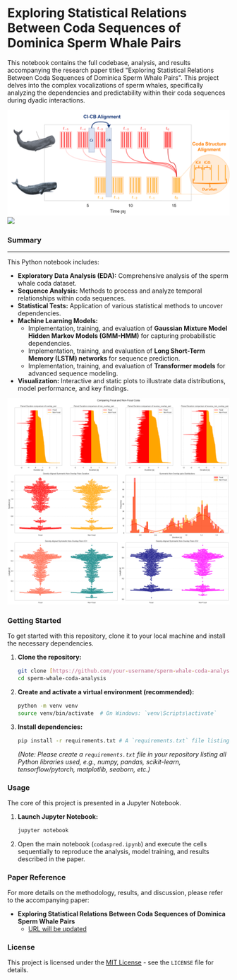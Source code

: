 # Exploring Statistical Relations Between Coda Sequences of Dominica Sperm Whale Pairs

This notebook contains the full codebase, analysis, and results accompanying the research paper titled "Exploring Statistical Relations Between Coda Sequences of Dominica Sperm Whale Pairs". This project delves into the complex vocalizations of sperm whales, specifically analyzing the dependencies and predictability within their coda sequences during dyadic interactions.

<img src="assets/coda%20sequence%20alignment.png" alt="related coda sequence alignment" width="700"/>

<img src="https://img.icons8.com/bubbles/50/000000/information.png" style="height:50px;display:inline">

### Summary

---

This Python notebook includes:

* **Exploratory Data Analysis (EDA):** Comprehensive analysis of the sperm whale coda dataset.
* **Sequence Analysis:** Methods to process and analyze temporal relationships within coda sequences.
* **Statistical Tests:** Application of various statistical methods to uncover dependencies.
* **Machine Learning Models:**
    * Implementation, training, and evaluation of **Gaussian Mixture Model Hidden Markov Models (GMM-HMM)** for capturing probabilistic dependencies.
    * Implementation, training, and evaluation of **Long Short-Term Memory (LSTM) networks** for sequence prediction.
    * Implementation, training, and evaluation of **Transformer models** for advanced sequence modeling.
* **Visualization:** Interactive and static plots to illustrate data distributions, model performance, and key findings.

![Coda Features Symmetry](assets/coda%20features%20symmetry.png)

### Getting Started

To get started with this repository, clone it to your local machine and install the necessary dependencies.

1.  **Clone the repository:**
    ```bash
    git clone [https://github.com/your-username/sperm-whale-coda-analysis.git](https://github.com/your-username/sperm-whale-coda-analysis.git)
    cd sperm-whale-coda-analysis
    ```
2.  **Create and activate a virtual environment (recommended):**
    ```bash
    python -m venv venv
    source venv/bin/activate  # On Windows: `venv\Scripts\activate`
    ```
3.  **Install dependencies:**
    ```bash
    pip install -r requirements.txt # A `requirements.txt` file listing all dependencies will be needed.
    ```
    *(Note: Please create a `requirements.txt` file in your repository listing all Python libraries used, e.g., numpy, pandas, scikit-learn, tensorflow/pytorch, matplotlib, seaborn, etc.)*

### Usage

The core of this project is presented in a Jupyter Notebook.

1.  **Launch Jupyter Notebook:**
    ```bash
    jupyter notebook
    ```
2.  Open the main notebook (`codaspred.ipynb`) and execute the cells sequentially to reproduce the analysis, model training, and results described in the paper.

### Paper Reference

For more details on the methodology, results, and discussion, please refer to the accompanying paper:

* **Exploring Statistical Relations Between Coda Sequences of Dominica Sperm Whale Pairs**
    * [URL will be updated]()

### License

This project is licensed under the [MIT License](https://opensource.org/licenses/MIT) - see the `LICENSE` file for details.
